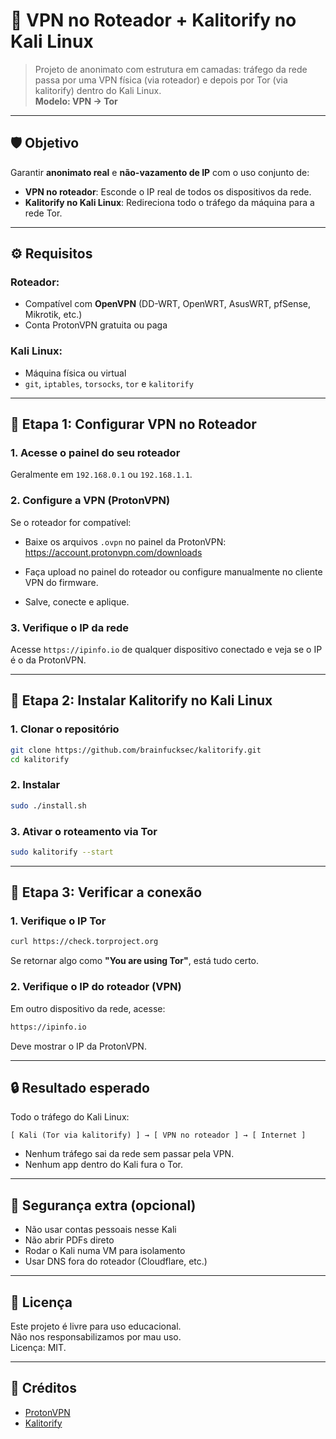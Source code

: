 # 🧅 VPN no Roteador + Kalitorify no Kali Linux

> Projeto de anonimato com estrutura em camadas: tráfego da rede passa por uma VPN física (via roteador) e depois por Tor (via kalitorify) dentro do Kali Linux.  
> **Modelo: VPN → Tor**

---

## 🛡️ Objetivo

Garantir **anonimato real** e **não-vazamento de IP** com o uso conjunto de:

- **VPN no roteador**: Esconde o IP real de todos os dispositivos da rede.
- **Kalitorify no Kali Linux**: Redireciona todo o tráfego da máquina para a rede Tor.

---

## ⚙️ Requisitos

### Roteador:
- Compatível com **OpenVPN** (DD-WRT, OpenWRT, AsusWRT, pfSense, Mikrotik, etc.)
- Conta ProtonVPN gratuita ou paga

### Kali Linux:
- Máquina física ou virtual
- `git`, `iptables`, `torsocks`, `tor` e `kalitorify`

---

## 🛜 Etapa 1: Configurar VPN no Roteador

### 1. Acesse o painel do seu roteador
Geralmente em `192.168.0.1` ou `192.168.1.1`.

### 2. Configure a VPN (ProtonVPN)
Se o roteador for compatível:

- Baixe os arquivos `.ovpn` no painel da ProtonVPN:
  https://account.protonvpn.com/downloads

- Faça upload no painel do roteador ou configure manualmente no cliente VPN do firmware.

- Salve, conecte e aplique.

### 3. Verifique o IP da rede
Acesse `https://ipinfo.io` de qualquer dispositivo conectado e veja se o IP é o da ProtonVPN.

---

## 🧠 Etapa 2: Instalar Kalitorify no Kali Linux

### 1. Clonar o repositório
```bash
git clone https://github.com/brainfucksec/kalitorify.git
cd kalitorify
```

### 2. Instalar
```bash
sudo ./install.sh
```

### 3. Ativar o roteamento via Tor
```bash
sudo kalitorify --start
```

---

## 🧪 Etapa 3: Verificar a conexão

### 1. Verifique o IP Tor
```bash
curl https://check.torproject.org
```

Se retornar algo como **"You are using Tor"**, está tudo certo.

### 2. Verifique o IP do roteador (VPN)
Em outro dispositivo da rede, acesse:
```bash
https://ipinfo.io
```
Deve mostrar o IP da ProtonVPN.

---

## 🔒 Resultado esperado

Todo o tráfego do Kali Linux:
```
[ Kali (Tor via kalitorify) ] → [ VPN no roteador ] → [ Internet ]
```

- Nenhum tráfego sai da rede sem passar pela VPN.
- Nenhum app dentro do Kali fura o Tor.

---

## 🧱 Segurança extra (opcional)

- Não usar contas pessoais nesse Kali
- Não abrir PDFs direto
- Rodar o Kali numa VM para isolamento
- Usar DNS fora do roteador (Cloudflare, etc.)

---

## 📜 Licença

Este projeto é livre para uso educacional.  
Não nos responsabilizamos por mau uso.  
Licença: MIT.

---

## 🙏 Créditos

- [ProtonVPN](https://protonvpn.com)
- [Kalitorify](https://github.com/brainfucksec/kalitorify)